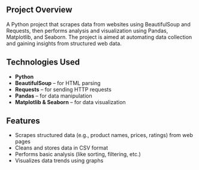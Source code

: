 ##  Project Overview
A Python project that scrapes data from websites using BeautifulSoup and Requests, then performs analysis and visualization using Pandas, Matplotlib, and Seaborn. The project is aimed at automating data collection and gaining insights from structured web data.

##  Technologies Used
- **Python**
- **BeautifulSoup** – for HTML parsing
- **Requests** – for sending HTTP requests
- **Pandas** – for data manipulation
- **Matplotlib & Seaborn** – for data visualization

##  Features
- Scrapes structured data (e.g., product names, prices, ratings) from web pages
- Cleans and stores data in CSV format
- Performs basic analysis (like sorting, filtering, etc.)
- Visualizes data trends using graphs

